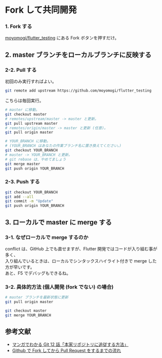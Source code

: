 # Fork して共同開発

### 1. Fork する

[moyomogi/flutter_testing](https://github.com/moyomogi/flutter_testing) にある Fork ボタンを押すだけ。


## 2. master ブランチをローカルブランチに反映する

### 2-2. Pull する

初回のみ実行すればよい。

```sh
git remote add upstream https://github.com/moyomogi/flutter_testing
```

こちらは毎回実行。

```sh
# master に移動。
git checkout master
# remotes/upstream/master -> master と更新。
git pull upstream master
# remotes/origin/master -> master と更新 (任意)。
git pull origin master

# YOUR_BRANCH に移動。
# (YOUR_BRANCH はあなたの作業ブランチ名に置き換えてください。)
git checkout YOUR_BRANCH
# master -> YOUR_BRANCH と更新。
# git rebase は、やめてましょう
git merge master
git push origin YOUR_BRANCH
```

### 2-3. Push する

```sh
git checkout YOUR_BRANCH
git add --all
git commit -m "Update"
git push origin YOUR_BRANCH
```

## 3. ローカルで master に merge する

### 3-1. なぜローカルで merge するのか

conflict は、GitHub 上でも直せますが、Flutter 開発ではコードが入り組む事が多く、  
入り組んでいるときは、ローカルでシンタックスハイライト付きで merge した方が早いです。  
あと、F5 でデバッグもできるね。

### 3-2. 具体的方法 (個人開発 (fork でない) の場合)
```sh
# master ブランチを最新状態に更新
git pull origin master

git checkout master
git merge YOUR_BRANCH
```

## 参考文献

- [マンガでわかる Git 12 話「本家リポジトリに追従する方法」](https://next.rikunabi.com/journal/20180322_t12_iq/)
- [Github で Fork してから Pull Request をするまでの流れ](http://kik.xii.jp/archives/179)
